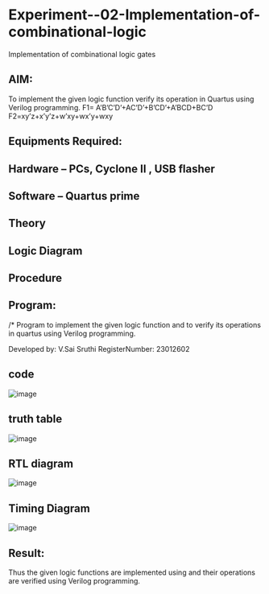 # Experiment--02-Implementation-of-combinational-logic
Implementation of combinational logic gates
 
## AIM:
To implement the given logic function verify its operation in Quartus using Verilog programming.
 F1= A’B’C’D’+AC’D’+B’CD’+A’BCD+BC’D
F2=xy’z+x’y’z+w’xy+wx’y+wxy
 
 
 
## Equipments Required:
## Hardware – PCs, Cyclone II , USB flasher
## Software – Quartus prime


## Theory
 

## Logic Diagram
## Procedure
## Program:
/*
Program to implement the given logic function and to verify its operations in quartus using Verilog programming.


Developed by: V.Sai Sruthi
RegisterNumber: 23012602 


## code 

![image](https://github.com/sruthiviswanadham/Experiment--02-Implementation-of-combinational-logic-/assets/151760421/7561c158-a729-4474-84ba-3ba51ec6ea79)


## truth table 

![image](https://github.com/sruthiviswanadham/Experiment--02-Implementation-of-combinational-logic-/assets/151760421/420fb46d-c8fd-4e83-a69c-436b795c0a54)

## RTL diagram

![image](https://github.com/sruthiviswanadham/Experiment--02-Implementation-of-combinational-logic-/assets/151760421/4d7b7d72-baa9-4e6a-b1c6-2c309197c4da)

## Timing Diagram

![image](https://github.com/sruthiviswanadham/Experiment--02-Implementation-of-combinational-logic-/assets/151760421/f4a8b435-33e3-4a51-ad54-9ec4965c0837)

## Result:
Thus the given logic functions are implemented using  and their operations are verified using Verilog programming.
